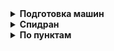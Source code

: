 <details><summary><strong>Подготовка машин</strong></summary>
1) Добавить два жестких диска объемом 1 гигабайт(HQ-SRV): Перейти в PVE > выбрать HQ-SRV > Hardware > Add > Hard disk > Add
2) Добавить ISO образ(HQ-SRV,BR-SRV): Перейти в PVE > выбрать пункт local (AltPVE) > ISO Images > Upload >
Выбрать путь к ISO > Upload
</details>
<details><summary><strong>Спидран</strong></summary>

</details>

<details><summary><strong>По пунктам</strong></summary>
<details><summary><strong>Подготовка машин</strong></summary>
1) Добавить два жестких диска объемом 1 гигабайт(HQ-SRV): Перейти в PVE > выбрать HQ-SRV > Hardware > Add > Hard disk > Add
2) Добавить ISO образ(HQ-SRV,BR-SRV): Перейти в PVE > выбрать пункт local (AltPVE) > ISO Images > Upload >
Выбрать путь к ISO > Upload
</details>
<details><summary><strong>Samba</strong></summary>
#### HQ-SRV
```tml
echo "server=/au-team.irpo/192.168.3.10" >> /etc/dnsmasq.conf
systemctl restart dnsmasq

```
#### BR-SRV
```tml
apt-get update && apt-get install wget dos2unix task-samba-dc -y
sleep 3
echo nameserver 192.168.1.10 > /etc/resolv.conf
sleep 2
echo 192.168.3.10 br-srv.au-team.irpo >> /etc/hosts
rm -rf /etc/samba/smb.conf
samba-tool domain provision --realm=AU-TEAM.IRPO --domain=AU-TEAM --adminpass=P@ssw0rd --dns-backend=SAMBA_INTERNAL --server-role=dc --option='dns forwarder=192.168.1.10'
mv -f /var/lib/samba/private/krb5.conf /etc/krb5.conf
systemctl enable --now samba.service
samba-tool user add hquser1 P@ssw0rd
samba-tool user add hquser2 P@ssw0rd
samba-tool user add hquser3 P@ssw0rd
samba-tool user add hquser4 P@ssw0rd
samba-tool user add hquser5 P@ssw0rd
samba-tool group add hq
samba-tool group addmembers hq hquser1,hquser2,hquser3,hquser4,hquser5
wget https://raw.githubusercontent.com/sudo-project/sudo/main/docs/schema.ActiveDirectory
dos2unix schema.ActiveDirectory
sed -i 's/DC=X/DC=au-team,DC=irpo/g' schema.ActiveDirectory
head -$(grep -B1 -n '^dn:$' schema.ActiveDirectory | head -1 | grep -oP '\d+') schema.ActiveDirectory > first.ldif
tail +$(grep -B1 -n '^dn:$' schema.ActiveDirectory | head -1 | grep -oP '\d+') schema.ActiveDirectory | sed '/^-/d' > second.ldif
ldbadd -H /var/lib/samba/private/sam.ldb first.ldif --option="dsdb:schema update allowed"=true
ldbmodify -v -H /var/lib/samba/private/sam.ldb second.ldif --option="dsdb:schema update allowed"=true
samba-tool ou add 'ou=sudoers'
cat << EOF > sudoRole-object.ldif
dn: CN=prava_hq,OU=sudoers,DC=au-team,DC=irpo
changetype: add
objectClass: top
objectClass: sudoRole
cn: prava_hq
name: prava_hq
sudoUser: %hq
sudoHost: ALL
sudoCommand: /bin/grep
sudoCommand: /bin/cat
sudoCommand: /usr/bin/id
sudoOption: !authenticate
EOF
ldbadd -H /var/lib/samba/private/sam.ldb sudoRole-object.ldif
echo -e "dn: CN=prava_hq,OU=sudoers,DC=au-team,DC=irpo\nchangetype: modify\nreplace: nTSecurityDescriptor" > ntGen.ldif
ldbsearch  -H /var/lib/samba/private/sam.ldb -s base -b 'CN=prava_hq,OU=sudoers,DC=au-team,DC=irpo' 'nTSecurityDescriptor' | sed -n '/^#/d;s/O:DAG:DAD:AI/O:DAG:DAD:AI\(A\;\;RPLCRC\;\;\;AU\)\(A\;\;RPWPCRCCDCLCLORCWOWDSDDTSW\;\;\;SY\)/;3,$p' | sed ':a;N;$!ba;s/\n\s//g' | sed -e 's/.\{78\}/&\n /g' >> ntGen.ldif
ldbmodify -v -H /var/lib/samba/private/sam.ldb ntGen.ldif

```
#### HQ-CLI
```tml
systemctl restart network
apt-get update && apt-get install bind-utils sudo libsss_sudo -y
system-auth write ad AU-TEAM.IRPO cli AU-TEAM 'administrator' 'P@ssw0rd'

control sudo public
sed -i '19 a\
sudo_provider = ad' /etc/sssd/sssd.conf
sed -i 's/services = nss, pam/services = nss, pam, sudo/' /etc/sssd/sssd.conf
sed -i '28 a\
sudoers: files sss' /etc/nsswitch.conf
rm -rf /var/lib/sss/db/*
sss_cache -E
systemctl restart sssd
sudo -l -U hquser1

```
</details>
<details><summary><strong>RAID</strong></summary>

#### HQ-SRV
```tml
mdadm --create /dev/md0 --level=0 --raid-devices=2 /dev/sd[b-с]
mdadm  --detail --scan --verbose > /etc/mdadm.conf
apt-get update && apt-get install fdisk -y
echo -e "n\n\n\n\n\nw\n" | fdisk /dev/md0
mkfs.ext4 /dev/md0p1
echo -e "/dev/md0p1\t/raid\text4\tdefaults\t0\t0" | tee -a /etc/fstab
mkdir /raid
mount -a
apt-get install nfs-server -y
mkdir /raid/nfs
chown 99:99 /raid/nfs
chmod 777 /raid/nfs
echo "/raid/nfs 192.168.2.0/28(rw,sync,no_subtree_check)" | tee -a /etc/exports
exportfs -a
exportfs -v
systemctl enable --now nfs
systemctl restart nfs

```
#### HQ-CLI
```tml
apt-get update && apt-get install nfs-clients -y
mkdir –p /mnt/nfs
echo -e "192.168.1.10:/raid/nfs\t/mnt/nfs\tnfs\tintr,soft,_netdev,x-systemd.automount\t0\t0" | tee -a /etc/fstab
mount -a
mount -v
touch /mnt/nfs/test

```
</details>
<details><summary><strong>NTP</strong></summary>

#### ISP
```tml
apt-get update && apt-get install chrony -y
echo -e "server 127.0.0.1 iburst prefer\nhwtimestamp *\nlocal stratum 5\nallow 0/0" > /etc/chrony.conf
systemctl enable --now chronyd
systemctl restart chronyd
chronyc tracking | grep Stratum

```
#### HQ-RTR
```tml
en
conf t
ntp server 172.16.1.1
ntp timezone utc+5
ex
show ntp status
write

```
#### BR-RTR
```tml
en
conf t
ntp server 172.16.1.1
ntp timezone utc+5
ex
show ntp status
write

```
#### HQ-CLI
```tml
apt-get update && apt-get install chrony -y
echo -e "server 172.16.1.1 iburst prefer" > /etc/chrony.conf
systemctl enable --now chronyd
systemctl restart chronyd
sleep 2
chronyc sources

```
#### HQ-SRV
```tml
apt-get update && apt-get install chrony -y
echo -e "server 172.16.1.1 iburst prefer" > /etc/chrony.conf
systemctl enable --now chronyd
systemctl restart chronyd
sleep 2
chronyc sources

```
#### BR-SRV
```tml
apt-get update && apt-get install chrony -y
echo -e "server 172.16.1.1 iburst prefer" > /etc/chrony.conf
systemctl enable --now chronyd
systemctl restart chronyd
sleep 2
chronyc sources

```
</details>
<details><summary><strong>Ansible</strong></summary>

#### HQ-CLI
```tml
adduser sshuser -u 2026 && echo "P@ssw0rd" | passwd --stdin sshuser
sed -i 's/# WHEEL_USERS ALL=(ALL:ALL) NOPASSWD: ALL/ WHEEL_USERS ALL=(ALL:ALL) NOPASSWD: ALL/g' /etc/sudoers
gpasswd -a "sshuser" wheel
echo Authorized access only > /etc/openssh/banner
sed -i '1i\Port 2026\nAllowUsers sshuser\nMaxAuthTries 2\nPasswordAuthentication yes\nBanner /etc/openssh/banner' /etc/openssh/sshd_config
systemctl restart sshd

```
#### BR-SRV
```tml
apt-get update && apt-get install sshpass ansible docker-compose docker-engine -y
echo -e "[servers]\nHQ-SRV ansible_host=192.168.1.10\nHQ-CLI ansible_host=192.168.2.10\n[servers:vars]\nansible_user=sshuser\nansible_port=2026\n[routers]\nHQ-RTR ansible_host=192.168.1.1\nBR-RTR ansible_host=192.168.3.1\n[routers:vars]\nansible_user=net_admin\nansible_password=P@ssw0rd\nansible_connection=network_cli\nansible_network_os=ios" > /etc/ansible/hosts
sed -i "10a\interpreter_python=auto_silent" /etc/ansible/ansible.cfg
ssh-keygen -t rsa -f ~/.ssh/id_rsa -N ""
sshpass -p 'P@ssw0rd' ssh-copy-id -o StrictHostKeyChecking=no -p 2026 sshuser@192.168.1.10
sshpass -p 'P@ssw0rd' ssh-copy-id -o StrictHostKeyChecking=no -p 2026 sshuser@192.168.2.10
ansible all -m ping

```
</details>
<details><summary><strong>Docker</strong></summary>

#### BR-SRV
```tml
systemctl enable --now docker
mount -o loop /dev/sr0
docker load < /media/ALTLinux/docker/site_latest.tar
docker load < /media/ALTLinux/docker/mariadb_latest.tar
cat > /root/site.yml << 'EOF'
services:
  db:
    image: mariadb
    container_name: db
    environment:
      DB_NAME: testdb
      DB_USER: test
      DB_PASS: Passw0rd
      MYSQL_ROOT_PASSWORD: Passwr0d
      MYSQL_DATABASE: testdb
      MYSQL_USER: test
      MYSQL_PASSWORD: Passw0rd
    volumes:
      - db_data:/var/lib/mysql
    networks:
      - app_network
    restart: unless-stopped
  testapp:
    image: site
    container_name: testapp
    environment:
      DB_TYPE: maria
      DB_HOST: db
      DB_NAME: testdb
      DB_USER: test
      DB_PASS: Passw0rd
      DB_PORT: 3306
    ports:
      - "8080:8000"
    networks:
      - app_network
    depends_on:
      - db
    restart: unless-stopped
volumes:
  db_data:
networks:
  app_network:
    driver: bridge
EOF
docker compose -f site.yml up -d
sleep 2
mkdir config
sleep 2
echo -e "docker compose -f down\nsystemctl restart docker\ndocker compose up -d" > config/autorestart.sh
sleep 2
export EDITOR=vim
sleep 2
echo -e "@reboot\t/root/config/autorestart.sh" >> /var/spool/cron/root
sleep 2
docker exec -it db mysql -u root -pPassw0rd -e "CREATE DATABASE testdb; CREATE USER 'test'@'%' IDENTIFIED BY 'Passw0rd'; GRANT ALL PRIVILEGES ON testdb.* TO 'test'@'%'; FLUSH PRIVILEGES;"
sleep 2
docker compose down && docker compose up -d
```
#### HQ-CLI
```tml
systemctl restart network
curl -I http://192.168.3.10:8080

```
</details>
<details><summary><strong>WEB</strong></summary>

#### HQ-SRV
```tml
apt-get update && apt-get install apache2 php8.2 apache2-mod_php8.2 mariadb-server php8.2-{opcache,curl,gd,intl,mysqli,xml,xmlrpc,ldap,zip,soap,mbstring,json,xmlreader,fileinfo,sodium} -y
mount -o loop /dev/sr0
systemctl enable --now httpd2 mysqld
echo -e "\n\n\n\n\nP@ssw0rd\nP@ssw0rd\n\n\n\n" | mysql_secure_installation
mariadb -u root -pP@ssw0rd -e "CREATE DATABASE webdb; CREATE USER 'webc'@'localhost' IDENTIFIED BY 'P@ssw0rd'; GRANT ALL PRIVILEGES ON webdb.* TO 'webc'@'localhost'; FLUSH PRIVILEGES;"
iconv -f UTF-16LE -t UTF-8 /media/ALTLinux/web/dump.sql > /tmp/dump_utf8.sql
mariadb -u root -pP@ssw0rd webdb < /tmp/dump_utf8.sql
chmod 777 /var/www/html
cp /media/ALTLinux/web/index.php /var/www/html
cp /media/ALTLinux/web/logo.png /var/www/html
rm -f /var/www/html/index.html
chown apache2:apache2 /var/www/html
systemctl restart httpd2
cat <<EOF > /var/www/html/index.php
<?php
\$servername = "localhost";
\$username = "webc";
\$password = "P@ssw0rd";
\$dbname = "webdb";
?>
EOF

```
#### HQ-CLI
```tml
systemctl restart network
curl -I http://192.168.1.10
```
</details>
<details><summary><strong>Проброс портов</strong></summary>

#### HQ-RTR
```tml
en
conf t
ip nat source static tcp 192.168.1.10 80 172.16.1.4 8080
ip nat source static tcp 192.168.1.10 2026 172.16.1.4 2026
end
wr
```
#### BR-RTR
```tml
en
conf t
ip nat source static tcp 192.168.3.10 8080 172.16.2.5 8080
ip nat source static tcp 192.168.3.10 2026 172.16.2.5 2026
end
wr

```
</details>
<details><summary><strong>Nginx</strong></summary>

#### ISP
```tml
apt-get install nginx apache2-htpasswd -y
htpasswd -bc /etc/nginx/.htpasswd WEB P@ssw0rd
cat > /etc/nginx/sites-available.d/proxy.conf << 'EOF'
server {
        listen 80;
        server_name web.au-team.irpo;
        auth_basic "Restricted Access";
        auth_basic_user_file /etc/nginx/.htpasswd;
        location / {
                proxy_pass http://172.16.1.4:8080;
                proxy_set_header Host $host;
                proxy_set_header X-Real-IP $remote_addr;
        }
}
server {
        listen 80;
        server_name docker.au-team.irpo;
        location / {
                proxy_pass http://172.16.2.5:8080;
                proxy_set_header Host $host;
                proxy_set_header X-Real-IP $remote_addr;
        }
}
EOF
sleep 2
ln -s /etc/nginx/sites-available.d/proxy.conf /etc/nginx/sites-enabled.d/
mv /etc/nginx/sites-avalible.d/default.conf /root/
systemctl enable --now nginx

```
#### HQ-CLI
```tml
systemctl restart network
curl -I http://web.au-team.irpo
curl -I http://docker.au-team.irpo
```
</details>
<details><summary><strong>Установка Яндекс Браузера</strong></summary>

#### HQ-CLI
```tml
apt-get update && apt-get install yandex-browser -y

```
</details>
</details>

